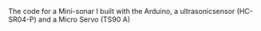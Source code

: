 The code for a Mini-sonar I built with the Arduino, a ultrasonicsensor (HC-SR04-P) and a Micro Servo (TS90 A)
